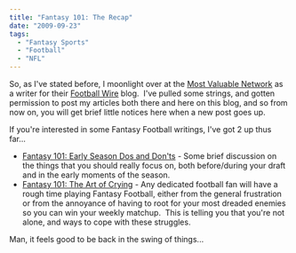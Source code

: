 ```yaml
---
title: "Fantasy 101: The Recap"
date: "2009-09-23"
tags:
  - "Fantasy Sports"
  - "Football"
  - "NFL"
---
```


So, as I've stated before, I moonlight over at the [Most Valuable Network](http://www.mvn.com) as a writer for their [Football Wire](http://www.mvn.com/thefootballwire) blog.  I've pulled some strings, and gotten permission to post my articles both there and here on this blog, and so from now on, you will get brief little notices here when a new post goes up.

If you're interested in some Fantasy Football writings, I've got 2 up thus far...

- [Fantasy 101: Early Season Dos and Don'ts](http://mvn.com/thefootballwire/2009/09/fantasy-101-early-season-dos-and-donts.html) - Some brief discussion on the things that you should really focus on, both before/during your draft and in the early moments of the season.
- [Fantasy 101: The Art of Crying](http://mvn.com/thefootballwire/2009/09/fantasy-101-the-art-of-crying.html) - Any dedicated football fan will have a rough time playing Fantasy Football, either from the general frustration or from the annoyance of having to root for your most dreaded enemies so you can win your weekly matchup.  This is telling you that you're not alone, and ways to cope with these struggles.

Man, it feels good to be back in the swing of things...
